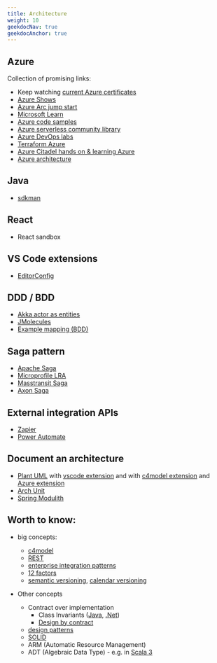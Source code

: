 ```yaml
---
title: Architecture
weight: 10
geekdocNav: true
geekdocAnchor: true
---
```


## Azure

Collection of promising links:

- Keep watching [current Azure certificates](https://learn.microsoft.com/en-us/certifications/)
- [Azure Shows](https://learn.microsoft.com/en-us/shows/browse?products=azure)
- [Azure Arc jump start](https://azurearcjumpstart.io/)
- [Microsoft Learn](https://learn.microsoft.com/en-us/training/)
- [Azure code samples](https://learn.microsoft.com/en-us/samples/browse/?products=azure)
- [Azure serverless community library](https://www.serverlesslibrary.net/)
- [Azure DevOps labs](https://www.azuredevopslabs.com/)
- [Terraform Azure](https://developer.hashicorp.com/terraform/tutorials/azure-get-started)
- [Azure Citadel hands on & learning Azure](https://www.azurecitadel.com/)
- [Azure architecture](https://learn.microsoft.com/en-us/azure/architecture/browse/?products=azure)

## Java

- [sdkman](https://sdkman.io/)

## React

- React sandbox

## VS Code extensions

- [EditorConfig](https://marketplace.visualstudio.com/items?itemName=EditorConfig.EditorConfig)

## DDD / BDD

- [Akka actor as entities](https://doc.akka.io/docs/akka/current/typed/cluster-sharding.html#introduction)
- [JMolecules](https://github.com/xmolecules/jmolecules)
- [Example mapping (BDD)](https://school.cucumber.io/courses/take/bdd-with-cucumber-java/lessons/29119183-example-mapping-how)

## Saga pattern

- [Apache Saga](https://camel.apache.org/components/4.0.x/eips/saga-eip.html)
- [Microprofile LRA](https://microprofile.io/specifications/microprofile-lra/)
- [Masstransit Saga](https://masstransit.io/documentation/patterns/saga)
- [Axon Saga](https://docs.axoniq.io/reference-guide/axon-framework/sagas)

## External integration APIs

- [Zapier](https://zapier.com/)
- [Power Automate](https://make.powerautomate.com/)

## Document an architecture

- [Plant UML](https://plantuml.com/) with [vscode extension](https://marketplace.visualstudio.com/items?itemName=jebbs.plantuml) and with [c4model extension](https://github.com/plantuml-stdlib/C4-PlantUML) and [Azure extension](https://github.com/plantuml-stdlib/Azure-PlantUML)
- [Arch Unit](https://www.archunit.org/)
- [Spring Modulith](https://spring.io/projects/spring-modulith)

## Worth to know:
  
- big concepts:

  - [c4model](https://c4model.com/)
  - [REST](https://www.restapitutorial.com/)
  - [enterprise integration patterns](https://www.enterpriseintegrationpatterns.com/)
  - [12 factors](https://12factor.net/pl/)
  - [semantic versioning](https://semver.org/), [calendar versioning](https://calver.org/)

- Other concepts
  - Contract over implementation
    - Class Invariants ([Java](https://docs.oracle.com/cd/E19683-01/806-7930/assert-13/index.html), [.Net](https://learn.microsoft.com/en-us/dotnet/framework/debug-trace-profile/code-contracts?redirectedfrom=MSDN))
    - [Design by contract](https://en.wikipedia.org/wiki/Design_by_contract)
  - [design patterns](https://www.oodesign.com/)
  - [SOLID](https://pl.wikipedia.org/wiki/SOLID)
  - ARM (Automatic Resource Management)
  - ADT (Algebraic Data Type) - e.g. in [Scala 3](https://www.slideshare.net/pjschwarz/scala-3-by-example-algebraic-data-types-for-domain-driven-design-part-1)